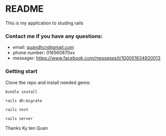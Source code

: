 # README

This is my application to studing rails

### Contact me if you have any questions:
- email: quandhcn@gmail.com
- phone number: 016560870xx
- messager: https://www.facebook.com/messages/t/100001634920013

### Getting start

Clone the repo and install needed gems:
```
bundle install

rails db:migrate

rails test

rails server
```

Thanks
Ky ten
Quan